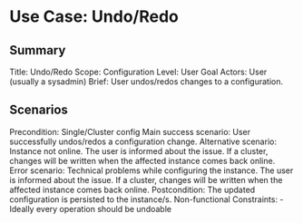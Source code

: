 # Use Case: Undo/Redo

## Summary

Title: Undo/Redo
Scope: Configuration
Level: User Goal
Actors: User (usually a sysadmin)
Brief: User undos/redos changes to a configuration.

## Scenarios

Precondition: Single/Cluster config
Main success scenario: User successfully undos/redos a configuration change.
Alternative scenario: Instance not online. The user is informed about the issue.
  If a cluster, changes will be written when the affected instance comes back
	online.
Error scenario: Technical problems while configuring the instance. The user is
  informed about the issue. If a cluster, changes will be written when the
	affected instance comes back online.
Postcondition: The updated configuration is persisted to the instance/s.
Non-functional Constraints:
	- Ideally every operation should be undoable
